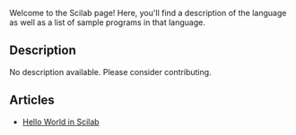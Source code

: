 Welcome to the Scilab page! Here, you'll find a description of the language as well as a list of sample programs in that language.

## Description

No description available. Please consider contributing.

## Articles

- [Hello World in Scilab](https://sampleprograms.io/projects/hello-world/scilab)